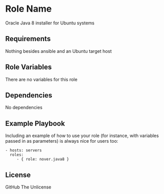 Role Name
=========

Oracle Java 8 installer for Ubuntu systems

Requirements
------------

Nothing besides ansible and an Ubuntu target host

Role Variables
--------------

There are no variables for this role

Dependencies
------------

No dependencies

Example Playbook
----------------

Including an example of how to use your role (for instance, with variables passed in as parameters) is always nice for users too:

    - hosts: servers
      roles:
         - { role: nover.java8 }

License
-------

GitHub The Unlicense
